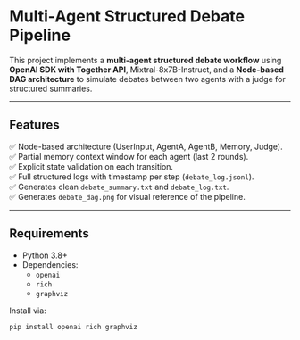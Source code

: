 # Multi-Agent Structured Debate Pipeline

This project implements a **multi-agent structured debate workflow** using **OpenAI SDK with Together API**, Mixtral-8x7B-Instruct, and a **Node-based DAG architecture** to simulate debates between two agents with a judge for structured summaries.

---

## Features

✅ Node-based architecture (UserInput, AgentA, AgentB, Memory, Judge).  
✅ Partial memory context window for each agent (last 2 rounds).  
✅ Explicit state validation on each transition.  
✅ Full structured logs with timestamp per step (`debate_log.jsonl`).  
✅ Generates clean `debate_summary.txt` and `debate_log.txt`.  
✅ Generates `debate_dag.png` for visual reference of the pipeline.

---

## Requirements

- Python 3.8+
- Dependencies:
  - `openai`
  - `rich`
  - `graphviz`

Install via:
```bash
pip install openai rich graphviz
